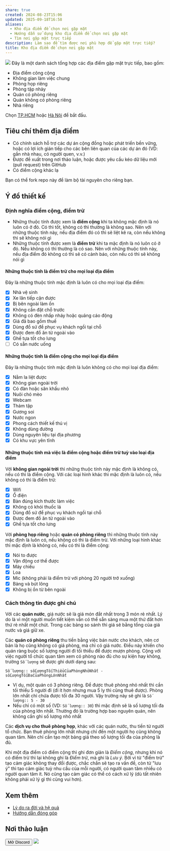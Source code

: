 ```yaml
---
share: true
created: 2024-08-23T15:06
updated: 2025-09-18T16:58
aliases:
  - Kho địa điểm để chọn nơi gặp mặt
  - Hướng dẫn sử dụng kho địa điểm để chọn nơi gặp mặt
  - Tìm nơi gặp mặt trực tiếp
description: Làm sao để tìm được nơi phù hợp để gặp mặt trực tiếp?
title: Kho địa điểm để chọn nơi gặp mặt
---
```

![](https://i.imgur.com/CXHXI7y.png)
Đây là một danh sách tổng hợp các địa điểm gặp mặt trực tiếp, bao gồm:
- Địa điểm công cộng
- Không gian làm việc chung
- Phòng họp riêng
- Phòng tập nhảy
- Quán có phòng riêng
- Quán không có phòng riêng
- Nhà riêng

Chọn [TP.HCM](./TP.HCM/index.md) hoặc [Hà Nội](./H%C3%A0%20N%E1%BB%99i/index.md) để bắt đầu. 

## Tiêu chí thêm địa điểm
- Có chính sách hỗ trợ các dự án cộng đồng hoặc phát triển bền vững, hoặc có lợi ích gián tiếp cho các bên liên quan của các dự án đó (VD: gần nhà nhau, có người quen, v.v.)
- Được đề xuất trong nơi thảo luận, hoặc được yêu cầu kéo dữ liệu mới (pull request) trên GitHub
- Có điểm cộng khác lạ

Bạn có thể fork repo này để làm bộ tài nguyên cho riêng bạn.

## Ý đồ thiết kế
### Định nghĩa điểm cộng, điểm trừ
- Những thuộc tính được xem là **điểm cộng** khi ta không mặc định là nó luôn có ở đó. Có thì tốt, không có thì thường là không sao. Nên với những thuộc tính này, nếu địa điểm đó có thì sẽ liệt kê ra, còn nếu không thì sẽ không nói gì
- Những thuộc tính được xem là **điểm trừ** khi ta mặc định là nó luôn có ở đó. Nếu không có thì thường là có sao. Nên với những thuộc tính này, nếu địa điểm đó không có thì sẽ có cảnh báo, còn nếu có thì sẽ không nói gì

#### Những thuộc tính là điểm trừ cho mọi loại địa điểm
Đây là những thuộc tính mặc định là luôn có cho mọi loại địa điểm:
- [x] Nhà vệ sinh
- [x] Xe lăn tiếp cận được
- [x] Bị bên ngoài làm ồn
- [x] Không cần đặt chỗ trước
- [x] Không có đèn nhấp nháy hoặc quảng cáo động
- [x] Giá đã bao gồm thuế
- [x] Dùng đồ sứ để phục vụ khách ngồi tại chỗ
- [x] Được đem đồ ăn từ ngoài vào
- [x] Ghế tựa tốt cho lưng 
- [ ] Có sẵn nước uống

#### Những thuộc tính là điểm cộng cho mọi loại địa điểm
Đây là những thuộc tính mặc định là luôn không có cho mọi loại địa điểm:
- [x] Nằm la liệt được
- [x] Không gian ngoài trời
- [x] Có đàn hoặc sân khấu nhỏ
- [x] Nuôi chó mèo
- [x] Webcam
- [x] Thảm tập
- [x] Gương soi
- [x] Nước ngon
- [x] Phong cách thiết kế thú vị
- [x] Không dùng đường
- [x] Dùng nguyên liệu tại địa phương
- [x] Có khu vực yên tĩnh

#### Những thuộc tính mà việc là điểm cộng hoặc điểm trừ tuỳ vào loại địa điểm
Với **không gian ngoài trời** thì những thuộc tính này mặc định là không có, nếu có thì là điểm cộng. Với các loại hình khác thì mặc định là luôn có, nếu không có thì là điểm trừ:
- [x] Wifi 
- [x] Ổ điện
- [x] Bàn đúng kích thước làm việc
- [x] Không có khói thuốc lá
- [x] Dùng đồ sứ để phục vụ khách ngồi tại chỗ
- [x] Được đem đồ ăn từ ngoài vào
- [x] Ghế tựa tốt cho lưng 

Với **phòng họp riêng** hoặc **quán có phòng riêng** thì những thuộc tính này mặc định là luôn có, nếu không có thì là điểm trừ. Với những loại hình khác thì mặc định là không có, nếu có thì là điểm cộng:
- [x] Nói to được
- [x] Vận động cơ thể được
- [x] Máy chiếu
- [x] Loa 
- [x] Mic (không phải là điểm trừ với phòng 20 người trở xuống)
- [x] Bảng và bút lông
- [x] Không bị ồn từ bên ngoài

### Cách thông tin được ghi chú
Với các **quán nước**, giá nước sẽ là giá món đắt nhất trong 3 món rẻ nhất. Lý do là vì một người muốn tiết kiệm vẫn có thể sẵn sàng mua một thứ đắt hơn thứ rẻ nhất một chút. Trong các bảng so sánh thì giá sẽ bằng tổng của giá nước và giá giữ xe.

Các **quán có phòng riêng**  thu tiền bằng việc bán nước cho khách, nên cơ bản là họ cũng không có giá phòng, mà chỉ có giá nước. Điều này khiến cho quán ràng buộc số lượng người đi tối thiểu để được mượn phòng. Cộng với việc người tổ chức quan tâm xem có phòng nào đủ cho sự kiện hay không, trường `Số lượng` sẽ được ghi dưới dạng sau:
```
Số lượng:: sốLượngTốiThiểuCủaPhòngNhỏNhất - sốLượngTốiĐaCủaPhòngLớnNhất
```

- Ví dụ, một quán có 3 phòng riêng. Để được thuê phòng nhỏ nhất thì cần tối thiểu 5 người đi (đi ít hơn nhưng mua 5 ly thì cũng thuê được). Phòng lớn nhất chỉ chứa được tối đa 30 người. Vậy trường này sẽ ghi là `Số lượng:: 5 - 30`
- Nếu chỉ có một số (VD: `Số lượng:: 30`) thì mặc định sẽ là số lượng tối đa của phòng lớn nhất. Thường đó là trường hợp bao nguyên quán, nên không cần ghi số lượng nhỏ nhất

Các **dịch vụ cho thuê phòng họp**, khác với các quán nước, thu tiền từ người tổ chức. Bạn thuê phòng lớn nhất nhưng chỉ đến một người họ cũng không quan tâm. Nên chỉ cần tạo một bảng giá theo số lượng tối đa của phòng là đủ.

Khi một địa điểm có điểm cộng thì ghi đơn giản là *Điểm cộng*, nhưng khi nó có điểm trừ thì lại không ghi là *Điểm trừ*, mà ghi là *Lưu ý*. Bởi vì từ "điểm trừ" tạo cảm giác không thay đổi được, chắc chắn sẽ tạo ra vấn đề, còn từ "lưu ý" thì tạo cảm giác tuỳ nhu cầu của mỗi người, có người quan tâm nhiều có người quan tâm ít. Nó cũng tạo cảm giác có thể có cách xử lý (dù tất nhiên không phải xử lý gì thì cũng vui hơn).

## Xem thêm
- [Lý do ra đời và hệ quả](./L%C3%BD%20do%20ra%20%C4%91%E1%BB%9Di%20v%C3%A0%20h%E1%BB%87%20qu%E1%BA%A3.md)
- [Hướng dẫn đóng góp](./H%C6%B0%E1%BB%9Bng%20d%E1%BA%ABn%20%C4%91%C3%B3ng%20g%C3%B3p.md)

## Nơi thảo luận
<button onclick="location.href='https://doi-thoai.deno.dev/Discord.4s.1'" type="button">Mở Discord</button>
[![](https://i.imgur.com/ds6m65A.png)](https://doi-thoai.deno.dev/Discord.4s.1)